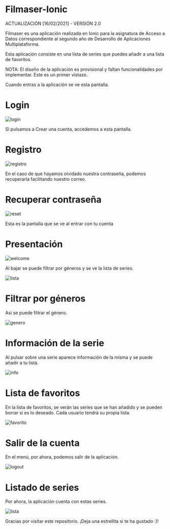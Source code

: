 # Filmaser-Ionic

ACTUALIZACIÓN [16/02/2021] - VERSIÓN 2.0

Filmaser es una aplicación realizada en Ionic para la asignatura de Acceso a Datos correspondiente al segundo año de Desarrollo de Aplicaciones Multiplataforma.

Esta aplicación consiste en una lista de series que puedes añadir a una lista de favoritos.

NOTA: El diseño de la aplicación es provisional y faltan funcionalidades por implementar. Este es un primer vistazo.

Cuando entras a la aplicación se ve esta pantalla.

# Login

![login](./imagesREADME/login.png)

Si pulsamos a Crear una cuenta, accedemos a esta pantalla.

# Registro

![registro](./imagesREADME/registro.png)

En el caso de que hayamos olvidado nuestra contraseña, podemos recuperarla facilitando nuestro correo.

# Recuperar contraseña

![reset](./imagesREADME/reset.png)

Esta es la pantalla que se ve al entrar con tu cuenta

# Presentación

![welcome](./imagesREADME/welcome.png)

Al bajar se puede filtrar por géneros y se ve la lista de series.

![lista](./imagesREADME/lista.gif)

# Filtrar por géneros

Así se puede filtrar el género.

![genero](./imagesREADME/genero.gif)

# Información de la serie

Al pulsar sobre una serie aparece información de la misma y se puede añadir a tu lista.

![info](./imagesREADME/info.gif)

# Lista de favoritos

En la lista de favoritos, se verán las series que se han añadido y se pueden borrar si es lo deseado.
Cada usuario tendrá su propia lista.

![favorito](./imagesREADME/favorito.png)

# Salir de la cuenta

En el menú, por ahora, podemos salir de la aplicación.

![logout](./imagesREADME/favorito.gif)

# Listado de series

Por ahora, la aplicación cuenta con estas series.

![lista](./imagesREADME/lista.gif)

Gracias por visitar este repositorio. ¡Deja una estrellita si te ha gustado :)!






